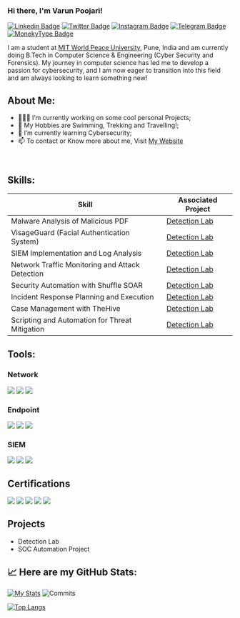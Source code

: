 ### Hi there, I'm Varun Poojari!

[![Linkedin Badge](https://img.shields.io/badge/-LinkedIn-0e76a8?style=for-the-badge&logo=Linkedin&logoColor=white)]((https://www.linkedin.com/in/varunpoojari50/))
[![Twitter Badge](https://img.shields.io/badge/-Twitter-00acee?style=for-the-badge&logo=Twitter&logoColor=white)]((https://twitter.com/itsVarunPujary))
[![Instagram Badge](https://img.shields.io/badge/-Instagram-e4405f?style=for-the-badge&logo=Instagram&logoColor=white)](https://www.instagram.com/thevarunpujari/)
[![Telegram Badge](https://img.shields.io/badge/-Telegram-0088cc?style=for-the-badge&logo=Telegram&logoColor=white)]()
[![MonekyType Badge](https://img.shields.io/badge/MonkeyType-Typing.Stats-rebeccapurple&?style=for-the-badge&logo=appveyor)]()



I am a student at [MIT World Peace University](https://mitwpu.edu.in/admissions), Pune, India and am currently doing B.Tech in Computer Science & Engineering (Cyber Security and Forensics). 
My journey in computer science has led me to develop a passion for cybersecurity, and I am now eager to transition into this field and am always looking to learn something new!

## About Me:

- 👨🏻‍💻 I’m currently working on some cool personal Projects;
- 👨 My Hobbies are Swimming, Trekking and Travelling!;
- 🚀 I’m currently learning Cybersecurity;
- 📫 To contact or Know more about me, Visit [My Website](https://bento.me/varunpoojari)


</br>


## Skills:

| Skill                                         | Associated Project         |
|-----------------------------------------------|----------------------------|
| Malware Analysis of Malicious PDF          | <a href="https://google.com">Detection Lab</a>|
| VisageGuard (Facial Authentication System)   | <a href="https://google.com">Detection Lab</a>|
| SIEM Implementation and Log Analysis          | <a href="https://google.com">Detection Lab</a>|
| Network Traffic Monitoring and Attack Detection | <a href="https://google.com">Detection Lab</a>|
| Security Automation with Shuffle SOAR         |<a href="https://google.com">Detection Lab</a>|
| Incident Response Planning and Execution      |<a href="https://google.com">Detection Lab</a>|
| Case Management with TheHive                  |<a href="https://google.com">Detection Lab</a>|
| Scripting and Automation for Threat Mitigation |<a href="https://google.com">Detection Lab</a>|


## Tools: 


### Network
<div>
    <img src="https://img.shields.io/badge/-Wireshark-1679A7?&style=for-the-badge&logo=Wireshark&logoColor=white" />
    <img src="https://img.shields.io/badge/-Suricata-EF3B2D?&style=for-the-badge&logo=Suricata&logoColor=white" />
    <img src="https://img.shields.io/badge/-Zeek-777BB4?&style=for-the-badge&logo=Zeek&logoColor=white" />
</div>

### Endpoint
<div>
    <img src="https://img.shields.io/badge/-Microsoft_Defender_for_Endpoint-00A4EF?&style=for-the-badge&logo=Microsoft&logoColor=white" />
    <img src="https://img.shields.io/badge/-Velociraptor-4B275F?&style=for-the-badge&logo=Velociraptor&logoColor=white" />
    <img src="https://img.shields.io/badge/-Qualys-4B275F?&style=for-the-badge&logo=Qualys&logoColor=white" />
</div>

### SIEM
<div>
    <img src="https://img.shields.io/badge/-Microsoft_Sentinel-0078D4?&style=for-the-badge&logo=Microsoft&logoColor=white" />
    <img src="https://img.shields.io/badge/-Splunk-000000?&style=for-the-badge&logo=Splunk&logoColor=white" />
    <img src="https://img.shields.io/badge/-Elastic-005571?&style=for-the-badge&logo=Elastic&logoColor=white" />
</div>

## Certifications
<div>
<img src="https://img.shields.io/badge/-CEH v12-FF0000?&style=for-the-badge&logo=EC-COUNCIL&logoColor=white" />
<img src="https://img.shields.io/badge/-NDE-007ACC?&style=for-the-badge&logo=EC-COUNCIL&logoColor=white" />
<img src="https://img.shields.io/badge/-EHE-4D4D4D?&style=for-the-badge&logo=EC-COUNCIL&logoColor=white" />
<img src="https://img.shields.io/badge/-DFE-006400?&style=for-the-badge&logo=EC-COUNCIL&Color=white" />
<img src="https://img.shields.io/badge/-Google Cybersecurity Professional-000080?&style=for-the-badge&logo=EC-COUNCIL&Color=white" />
</div>

## Projects
- Detection Lab
- SOC Automation Project


## 📈 Here are my GitHub Stats:

[![My Stats](https://github-readme-stats.vercel.app/api?username=Varunpoojari&show_icons=true&theme=material-palenight)](https://github.com/anuraghazra/github-readme-stats)
![Commits](https://github-readme-streak-stats.herokuapp.com/?user=Varunpoojari&theme=material-palenight)

[![Top Langs](https://github-readme-stats.vercel.app/api/top-langs/?username=Varunpoojari&show_icons=true&theme=material-palenight&layout=pie)](https://github.com/anuraghazra/github-readme-stats)
